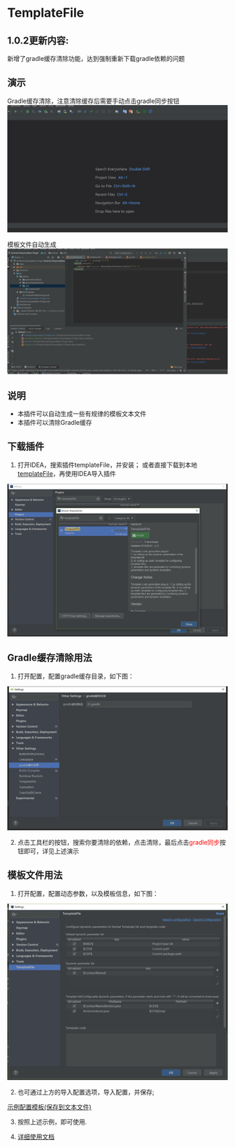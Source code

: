 # TemplateFile

## 1.0.2更新内容:
新增了gradle缓存清除功能，达到强制重新下载gradle依赖的问题

## 演示
Gradle缓存清除，注意清除缓存后需要手动点击gradle同步按钮
![演示](image/清除gradle缓存.gif)

模板文件自动生成
![演示](image/示例.gif)

## 说明
- 本插件可以自动生成一些有规律的模板文本文件
- 本插件可以清除Gradle缓存

## 下载插件    
1. 打开IDEA，搜索插件templateFile，并安装；
 或者直接下载到本地[templateFile](https://raw.githubusercontent.com/alfredxl/TemplateFile/master/TemplateFile.zip)，再使用IDEA导入插件  

![安装插件](image/20180824175845.png)      

## Gradle缓存清除用法  
1. 打开配置，配置gradle缓存目录，如下图：
 
![配置](image/缓存配置.png)   

2. 点击工具栏的按钮，搜索你要清除的依赖，点击清除，最后点击<span style="color: red">gradle同步</span>按钮即可，详见上述演示

## 模板文件用法     
1. 打开配置，配置动态参数，以及模板信息，如下图：    

![配置](image/20180822175117.png)   

2. 也可通过上方的导入配置选项，导入配置，并保存;    

[示例配置模板(保存到文本文件)](config/templateConfiguration.txt)

3. 按照上述示例，即可使用.    

4. [详细使用文档](https://blog.csdn.net/vv765947965/article/details/82109676)

